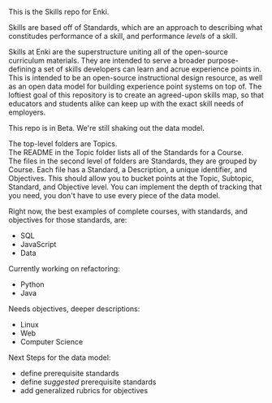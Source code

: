 This is the Skills repo for Enki. 

Skills are based off of Standards, which are an approach to describing what constitudes performance of a skill, and performance _levels_ of a skill.

Skills at Enki are the superstructure uniting all of the open-source curriculum materials. They are intended to serve a broader purpose- defining a set of skills developers can learn and acrue experience points in. This is intended to be an open-source instructional design resource, as well as an open data model for building experience point systems on top of. The loftiest goal of this repository is to create an agreed-upon skills map, so that educators and students alike can keep up with the exact skill needs of employers. 

This repo is in Beta. We're still shaking out the data model.

The top-level folders are Topics.  
The README in the Topic folder lists all of the Standards for a Course.  
The files in the second level of folders are Standards, they are grouped by Course.
Each file has a Standard, a Description, a unique identifier, and Objectives. This should allow you to bucket points at the Topic, Subtopic, Standard, and Objective level. You can implement the depth of tracking that you need, you don't have to use every piece of the data model. 

Right now, the best examples of complete courses, with standards, and objectives for those standards, are:
- SQL 
- JavaScript
- Data

Currently working on refactoring:
- Python
- Java

Needs objectives, deeper descriptions:
- Linux
- Web
- Computer Science


Next Steps for the data model:
- define prerequisite standards
- define _suggested_ prerequisite standards
- add generalized rubrics for objectives
